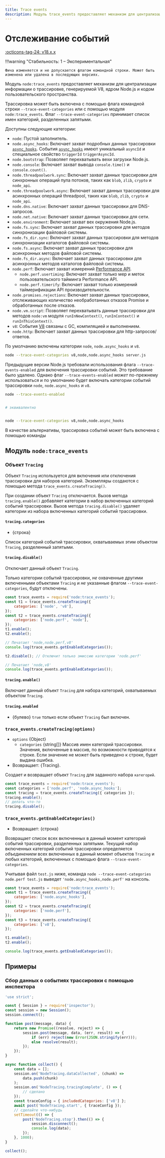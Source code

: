 ```yaml
---
title: Trace events
description: Модуль trace_events предоставляет механизм для централизации информации о трассировке, генерируемой V8, ядром Node.js и кодом пользовательского пространства
---
```


# Отслеживание событий

[:octicons-tag-24: v18.x.x](https://nodejs.org/docs/latest-v18.x/api/tracing.html)

!!!warning "Стабильность: 1 – Экспериментальная"

    Фича изменяется и не допускается флагом командной строки. Может быть изменена или удалена в последующих версиях.

Модуль `node:trace_events` предоставляет механизм для централизации информации о трассировке, генерируемой V8, ядром Node.js и кодом пользовательского пространства.

Трассировка может быть включена с помощью флага командной строки `--trace-event-categories` или с помощью модуля `node:trace_events`. Флаг `--trace-event-categories` принимает список имен категорий, разделенных запятыми.

Доступны следующие категории:

-   `node`: Пустой заполнитель.
-   `node.async_hooks`: Включает захват подробных данных трассировки [`async_hooks`](async_hooks.md). События [`async_hooks`](async_hooks.md) имеют уникальный `asyncId` и специальное свойство `triggerId` `triggerAsyncId`.
-   `node.bootstrap`: Позволяет перехватывать вехи загрузки Node.js.
-   `node.console`: Включает захват вывода `console.time()` и `console.count()`.
-   `node.threadpoolwork.sync`: Включает захват данных трассировки для синхронных операций пула потоков, таких как `blob`, `zlib`, `crypto` и `node_api`.
-   `node.threadpoolwork.async`: Включает захват данных трассировки для асинхронных операций threadpool, таких как `blob`, `zlib`, `crypto` и `node_api`.
-   `node.dns.native`: Включает захват данных трассировки для DNS-запросов.
-   `node.net.native`: Включает захват данных трассировки для сети.
-   `node.environment`: Включает захват вех окружения Node.js.
-   `node.fs.sync`: Включает захват данных трассировки для методов синхронизации файловой системы.
-   `node.fs_dir.sync`: Включает захват данных трассировки для методов синхронизации каталогов файловой системы.
-   `node.fs.async`: Включает захват данных трассировки для асинхронных методов файловой системы.
-   `node.fs_dir.async`: Включает захват данных трассировки для асинхронных методов каталогов файловой системы.
-   `node.perf`: Включает захват измерений [Performance API](perf_hooks.md).
    -   `node.perf.usertiming`: Включает захват только мер и меток пользовательского тайминга Performance API.
    -   `node.perf.timerify`: Включает захват только измерений таймерификации API производительности.
-   `node.promises.rejections`: Включает захват данных трассировки, отслеживающих количество необработанных отказов Promise и обработанных после отказов.
-   `node.vm.script`: Позволяет перехватывать данные трассировки для методов `node:vm` модуля `runInNewContext()`, `runInContext()` и `runInThisContext()`.
-   `v8`: События [V8](v8.md) связаны с GC, компиляцией и выполнением.
-   `node.http`: Включает захват данных трассировки для http-запросов/ответов.

По умолчанию включены категории `node`, `node.async_hooks` и `v8`.

```bash
node --trace-event-categories v8,node,node.async_hooks server.js
```

Предыдущие версии Node.js требовали использования флага `--trace-events-enabled` для включения трассировки событий. Это требование было удалено. Однако флаг `--trace-events-enabled` _может_ по-прежнему использоваться и по умолчанию будет включать категории событий трассировки `node`, `node.async_hooks` и `v8`.

```bash
node --trace-events-enabled


# эквивалентно


node --trace-event-categories v8,node,node.async_hooks
```

В качестве альтернативы, трассировка событий может быть включена с помощью команды

## Модуль `node:trace_events`

### Объект `Tracing`

Объект `Tracing` используется для включения или отключения трассировки для наборов категорий. Экземпляры создаются с помощью метода `trace_events.createTracing()`.

При создании объект `Tracing` отключается. Вызов метода `tracing.enable()` добавляет категории в набор включенных категорий событий трассировки. Вызов метода `tracing.disable()` удаляет категории из набора включенных категорий событий трассировки.

#### `tracing.categories`

-   {строка}

Список категорий событий трассировки, охватываемых этим объектом `Tracing`, разделенный запятыми.

#### `tracing.disable()`

Отключает данный объект `Tracing`.

Только категории событий трассировки, _не_ охваченные другими включенными объектами `Tracing` и _не_ указанные флагом `--trace-event-categories`, будут отключены.

```js
const trace_events = require('node:trace_events');
const t1 = trace_events.createTracing({
    categories: ['node', 'v8'],
});
const t2 = trace_events.createTracing({
    categories: ['node.perf', 'node'],
});
t1.enable();
t2.enable();

// Печатает 'node,node.perf,v8'
console.log(trace_events.getEnabledCategories());

t2.disable(); // Отключит только эмиссию категории 'node.perf'

// Печатает 'node,v8'
console.log(trace_events.getEnabledCategories());
```

#### `tracing.enable()`

Включает данный объект `Tracing` для набора категорий, охватываемых объектом `Tracing`.

#### `tracing.enabled`

-   {булево} `true` только если объект `Tracing` был включен.

### `trace_events.createTracing(options)`

-   `options` {Object}
    -   `categories` {string\[\]} Массив имен категорий трассировки. Значения, включенные в массив, по возможности приводятся к строке. Если значение не может быть приведено к строке, будет выдана ошибка.
-   Возвращает: {Tracing}.

Создает и возвращает объект `Tracing` для заданного набора `категорий`.

```js
const trace_events = require('node:trace_events');
const categories = ['node.perf', 'node.async_hooks'];
const tracing = trace_events.createTracing({ categories });
tracing.enable();
// делать что-то
tracing.disable();
```

### `trace_events.getEnabledCategories()`

-   Возвращает: {строка}

Возвращает список всех включенных в данный момент категорий событий трассировки, разделенных запятыми. Текущий набор включенных категорий событий трассировки определяется _объединением_ всех включенных в данный момент объектов `Tracing` и любых категорий, включенных с помощью флага `--trace-event-categories`.

Учитывая файл `test.js` ниже, команда `node --trace-event-categories node.perf test.js` выведет `'node.async_hooks,node.perf'` на консоль.

```js
const trace_events = require('node:trace_events');
const t1 = trace_events.createTracing({
    categories: ['node.async_hooks'],
});
const t2 = trace_events.createTracing({
    categories: ['node.perf'],
});
const t3 = trace_events.createTracing({
    categories: ['v8'],
});

t1.enable();
t2.enable();

console.log(trace_events.getEnabledCategories());
```

## Примеры

### Сбор данных о событиях трассировки с помощью инспектора

```js
'use strict';

const { Session } = require('inspector');
const session = new Session();
session.connect();

function post(message, data) {
    return new Promise((resolve, reject) => {
        session.post(message, data, (err, result) => {
            if (err) reject(new Error(JSON.stringify(err)));
            else resolve(result);
        });
    });
}

async function collect() {
    const data = [];
    session.on('NodeTracing.dataCollected', (chunk) =>
        data.push(chunk)
    );
    session.on('NodeTracing.tracingComplete', () => {
        // сделано
    });
    const traceConfig = { includedCategories: ['v8'] };
    await post('NodeTracing.start', { traceConfig });
    // сделайте что-нибудь
    setTimeout(() => {
        post('NodeTracing.stop').then(() => {
            session.disconnect();
            console.log(data);
        });
    }, 1000);
}

collect();
```
